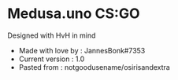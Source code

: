 # Medusa.uno CS:GO
 Designed with HvH in mind
+ Made with love by : JannesBonk#7353
+ Current version : 1.0
+ Pasted from : notgoodusename/osirisandextra

